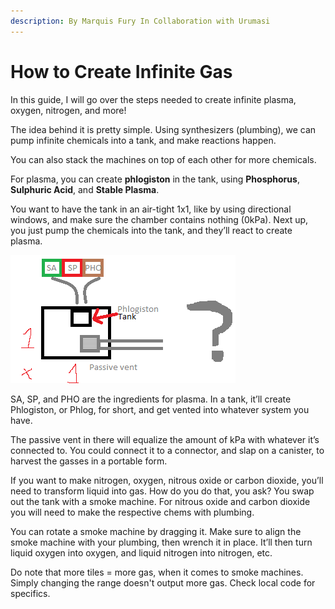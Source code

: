 ```yaml
---
description: By Marquis Fury In Collaboration with Urumasi
---
```


# How to Create Infinite Gas

In this guide, I will go over the steps needed to create infinite plasma, oxygen, nitrogen, and more!

The idea behind it is pretty simple. Using synthesizers (plumbing), we can pump infinite chemicals into a tank, and make reactions happen.

You can also stack the machines on top of each other for more chemicals.

For plasma, you can create **phlogiston** in the tank, using **Phosphorus**, **Sulphuric Acid**, and **Stable Plasma**.

You want to have the tank in an air-tight 1x1, like by using directional windows, and make sure the chamber contains nothing (0kPa). Next up, you just pump the chemicals into the tank, and they’ll react to create plasma.

![](<.gitbook/assets/image (3) (1).png>)

SA, SP, and PHO are the ingredients for plasma. In a tank, it’ll create Phlogiston, or Phlog, for short, and get vented into whatever system you have.

The passive vent in there will equalize the amount of kPa with whatever it’s connected to. You could connect it to a connector, and slap on a canister, to harvest the gasses in a portable form.

If you want to make nitrogen, oxygen, nitrous oxide or carbon dioxide, you’ll need to transform liquid into gas. How do you do that, you ask? You swap out the tank with a smoke machine. For nitrous oxide and carbon dioxide you will need to make the respective chems with plumbing.

You can rotate a smoke machine by dragging it. Make sure to align the smoke machine with your plumbing, then wrench it in place. It’ll then turn liquid oxygen into oxygen, and liquid nitrogen into nitrogen, etc.

Do note that more tiles = more gas, when it comes to smoke machines. Simply changing the range doesn't output more gas. Check local code for specifics.
